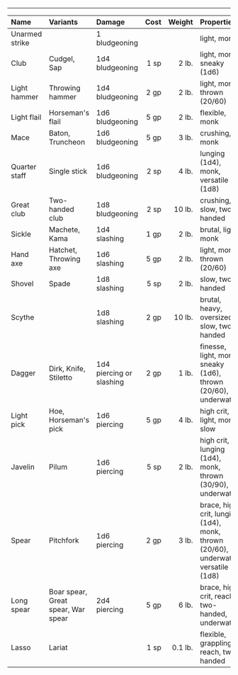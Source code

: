 ___
| Name | Variants | Damage | Cost | Weight | Properties |
|:-|:-|:-|-:|-:|:-|
| Unarmed strike | | 1 bludgeoning | | | light, monk |
| Club | Cudgel, Sap | 1d4 bludgeoning | 1 sp | 2 lb. | light, monk, sneaky (1d6) |
| Light hammer | Throwing hammer | 1d4 bludgeoning | 2 gp | 2 lb. | light, monk, thrown (20/60) |
| Light flail | Horseman's flail | 1d6 bludgeoning | 5 gp | 2 lb. | flexible, monk |
| Mace | Baton, Truncheon | 1d6 bludgeoning | 5 gp | 3 lb. | crushing, monk |
| Quarter staff | Single stick | 1d6 bludgeoning | 2 sp | 4 lb. | lunging (1d4), monk, versatile (1d8) |
| Great club | Two-handed club | 1d8 bludgeoning | 2 sp | 10 lb. | crushing, slow, two-handed |
| Sickle | Machete, Kama | 1d4 slashing | 1 gp | 2 lb. | brutal, light, monk |
| Hand axe | Hatchet, Throwing axe | 1d6 slashing | 5 gp | 2 lb. | light, monk, thrown (20/60) |
| Shovel | Spade | 1d8 slashing | 5 sp | 2 lb. | slow, two-handed |
| Scythe | | 1d8 slashing | 2 gp | 10 lb. | brutal, heavy, oversized, slow, two-handed |
| Dagger | Dirk, Knife, Stiletto | 1d4 piercing or slashing | 2 gp | 1 lb. | finesse, light, monk, sneaky (1d6), thrown (20/60), underwater |
| Light pick | Hoe, Horseman's pick | 1d6 piercing | 5 gp | 4 lb. | high crit, light, monk, slow |
| Javelin | Pilum | 1d6 piercing | 5 sp | 2 lb. | high crit, lunging (1d4), monk, thrown (30/90), underwater |
| Spear | Pitchfork | 1d6 piercing | 2 gp | 3 lb. | brace, high crit, lunging (1d4), monk, thrown (20/60), underwater, versatile (1d8) |
| Long spear | Boar spear, Great spear, War spear | 2d4 piercing | 5 gp | 6 lb. | brace, high crit, reach, two-handed, underwater |
| Lasso | Lariat | | 1 sp | 0.1 lb. | flexible, grappling, reach, two-handed |
